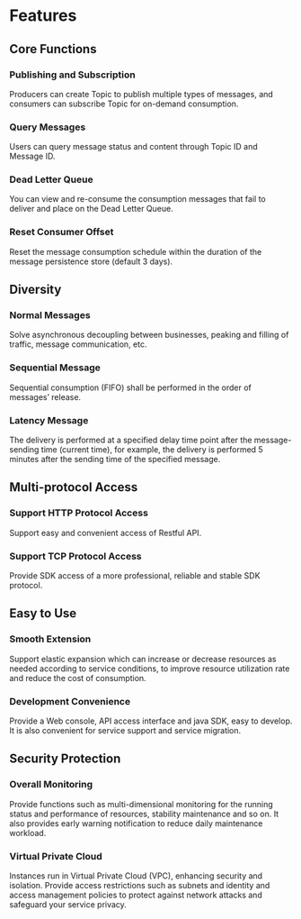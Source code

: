 # Features
## Core Functions
### Publishing and Subscription
Producers can create Topic to publish multiple types of messages, and consumers can subscribe Topic for on-demand consumption.

### Query Messages
Users can query message status and content through Topic ID and Message ID.

### Dead Letter Queue
You can view and re-consume the consumption messages that fail to deliver and place on the Dead Letter Queue.

### Reset Consumer Offset
Reset the message consumption schedule within the duration of the message persistence store (default 3 days).

## Diversity
### Normal Messages
Solve asynchronous decoupling between businesses, peaking and filling of traffic, message communication, etc.

### Sequential Message
Sequential consumption (FIFO) shall be performed in the order of messages’ release.

### Latency Message
The delivery is performed at a specified delay time point after the message-sending time (current time), for example, the delivery is performed 5 minutes after the sending time of the specified message.

## Multi-protocol Access
### Support HTTP Protocol Access
Support easy and convenient access of Restful API.

### Support TCP Protocol Access
Provide SDK access of a more professional, reliable and stable SDK protocol.

## Easy to Use
### Smooth Extension
Support elastic expansion which can increase or decrease resources as needed according to service conditions, to improve resource utilization rate and reduce the cost of consumption.

### Development Convenience
Provide a Web console, API access interface and java SDK, easy to develop. It is also convenient for service support and service migration.

## Security Protection
### Overall Monitoring
Provide functions such as multi-dimensional monitoring for the running status and performance of resources, stability maintenance and so on. It also provides early warning notification to reduce daily maintenance workload.

### Virtual Private Cloud
Instances run in Virtual Private Cloud (VPC), enhancing security and isolation. Provide access restrictions such as subnets and identity and access management policies to protect against network attacks and safeguard your service privacy.
